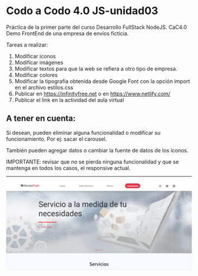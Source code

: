 # Codo a Codo 4.0 JS-unidad03
Práctica de la primer parte del curso Desarrollo FullStack NodeJS. CaC4.0
Demo FrontEnd de una empresa de envíos ficticia.

Tareas a realizar:

 1. Modificar íconos
 2. Modificar imágenes
 3. Modificar textos para que la web se refiera a otro tipo de empresa.
 4. Modificar colores
 5. Modificar la tipografía obtenida desde Google Font con la opción import en el archivo estilos.css
 6. Publicar en https://infinityfree.net o en https://www.netlify.com/ 
 7. Publicar el link en la actividad del aula virtual

A tener en cuenta:
-------------------
Si desean, pueden eliminar alguna funcionalidad o modificar su funcionamiento. 
Por ej: sacar el carousel.

También pueden agregar datos o cambiar la fuente de datos de los íconos. 

IMPORTANTE: revisar que no se pierda ninguna funcionalidad y que se mantenga 
en todos los casos, el responsive actual.

---
![](https://github.com/miriamdev1/JS-unidad03/blob/88665c4ec4cc08bf92c53d5e03a228e2d065ea9a/preview.png)
